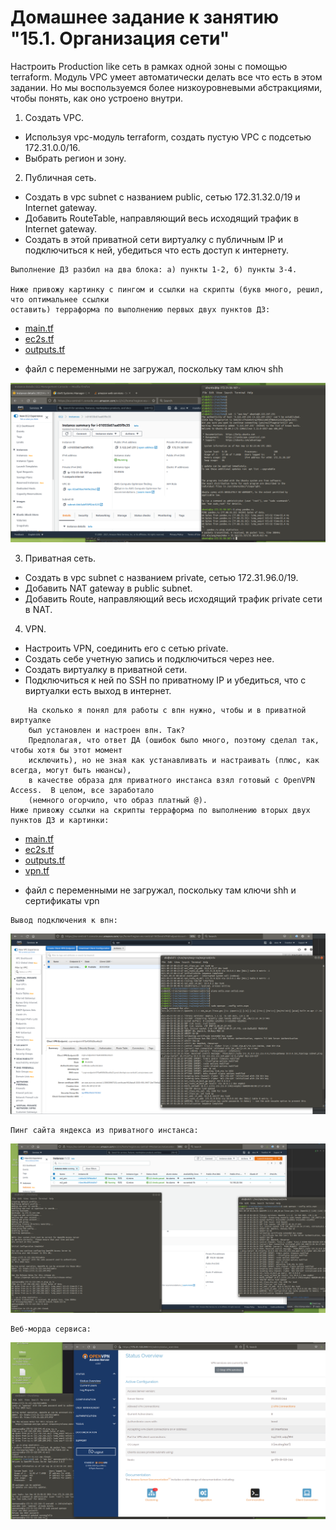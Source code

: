 # Домашнее задание к занятию "15.1. Организация сети"

Настроить Production like сеть в рамках одной зоны с помощью terraform. Модуль VPC умеет автоматически делать все что есть в этом задании. Но мы воспользуемся более низкоуровневыми абстракциями, чтобы понять, как оно устроено внутри.

1. Создать VPC.

- Используя vpc-модуль terraform, создать пустую VPC с подсетью 172.31.0.0/16.
- Выбрать регион и зону.

2. Публичная сеть.

- Создать в vpc subnet с названием public, сетью 172.31.32.0/19 и Internet gateway.
- Добавить RouteTable, направляющий весь исходящий трафик в Internet gateway.
- Создать в этой приватной сети виртуалку с публичным IP и подключиться к ней, убедиться что есть доступ к интернету.
  
```
Выполнение ДЗ разбил на два блока: а) пункты 1-2, б) пункты 3-4.
  
Ниже привожу картинку с пингом и ссылки на скрипты (букв много, решил, что оптимальнее ссылки  
оставить) терраформа по выполнению первых двух пунктов ДЗ:  
```
  
- [main.tf](https://github.com/alsxs/devops_dz/blob/main/clokub/15.1/p1-2/main.tf)  
- [ec2s.tf](https://github.com/alsxs/devops_dz/blob/main/clokub/15.1/p1-2/ec2s.tf)  
- [outputs.tf](https://github.com/alsxs/devops_dz/blob/main/clokub/15.1/p1-2/outputs.tf)  
  
* файл с переменными не загружал, поскольку там ключ shh
  
![15.1_1-2.png](https://github.com/alsxs/devops_dz/blob/main/clokub/15.1/p1-2/15.1_1-2.png)   

3. Приватная сеть.

- Создать в vpc subnet с названием private, сетью 172.31.96.0/19.
- Добавить NAT gateway в public subnet.
- Добавить Route, направляющий весь исходящий трафик private сети в NAT.

4. VPN.

- Настроить VPN, соединить его с сетью private.
- Создать себе учетную запись и подключиться через нее.
- Создать виртуалку в приватной сети.
- Подключиться к ней по SSH по приватному IP и убедиться, что с виртуалки есть выход в интернет.
  
```
    На сколько я понял для работы с впн нужно, чтобы и в приватной виртуалке  
    был установлен и настроен впн. Так?  
    Предполагая, что ответ ДА (ошибок было много, поэтому сделал так, чтобы хотя бы этот момент   
    исключить), но не зная как устанавливать и настраивать (плюс, как всегда, могут быть нюансы),  
    в качестве образа для приватного инстанса взял готовый с OpenVPN Access.  В целом, все заработало  
    (немного огорчило, что образ платный @).
Ниже привожу ссылки на скрипты терраформа по выполнению вторых двух пунктов ДЗ и картинки:  
```
    
- [main.tf](https://github.com/alsxs/devops_dz/blob/main/clokub/15.1/p3-4/main.tf)  
- [ec2s.tf](https://github.com/alsxs/devops_dz/blob/main/clokub/15.1/p3-4/ec2s.tf)  
- [outputs.tf](https://github.com/alsxs/devops_dz/blob/main/clokub/15.1/p3-4/outputs.tf) 
- [vpn.tf](https://github.com/alsxs/devops_dz/blob/main/clokub/15.1/p3-4/vpn.tf)  
  
* файл с переменными не загружал, поскольку там ключи shh и сертификаты vpn
  
  
```
Вывод подключения к впн:  
```
![15.1_3-4_vpn_connection_out.png](https://github.com/alsxs/devops_dz/blob/main/clokub/15.1/p3-4/15.1_3-4_vpn_connection_out.png)   
  
  
```
Пинг сайта яндекса из приватного инстанса:  
```
![15.1_3-4_ping_ya_from_private.png](https://github.com/alsxs/devops_dz/blob/main/clokub/15.1/p3-4/15.1_3-4_ping_ya_from_private.png)   
  
  
```
Веб-морда сервиса:  
```
![15.1_3-4_web.png](https://github.com/alsxs/devops_dz/blob/main/clokub/15.1/p3-4/15.1_3-4_web.png)   
  